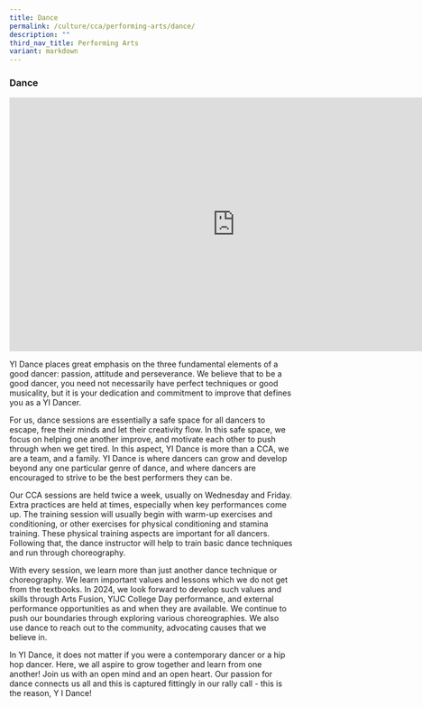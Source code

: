 ```yaml
---
title: Dance
permalink: /culture/cca/performing-arts/dance/
description: ""
third_nav_title: Performing Arts
variant: markdown
---
```

### **Dance**

<iframe width="800" height="450" src="https://www.youtube.com/embed/i6rW_ezzxRA" title="Dance" frameborder="0" allow="accelerometer; autoplay; clipboard-write; encrypted-media; gyroscope; picture-in-picture; web-share" allowfullscreen=""></iframe>

YI Dance places great emphasis on the three fundamental elements of a good dancer: passion, attitude and perseverance. We believe that to be a good dancer, you need not necessarily have perfect techniques or good musicality, but it is your dedication and commitment to improve that defines you as a YI Dancer. 

For us, dance sessions are essentially a safe space for all dancers to escape, free their minds and let their creativity flow. In this safe space, we focus on helping one another improve, and motivate each other to push through when we get tired. In this aspect, YI Dance is more than a CCA, we are a team, and a family. YI Dance is where dancers can grow and develop beyond any one particular genre of dance, and where dancers are encouraged to strive to be the best performers they can be. 

Our CCA sessions are held twice a week, usually on Wednesday and Friday. Extra practices are held at times, especially when key performances come up. The training session will usually begin with warm-up exercises and conditioning, or other exercises for physical conditioning and stamina training. These physical training aspects are important for all dancers. Following that, the dance instructor will help to train basic dance techniques and run through choreography. 

With every session, we learn more than just another dance technique or choreography. We learn important values and lessons which we do not get from the textbooks. In 2024, we look forward to develop such values and skills through Arts Fusion, YIJC College Day performance, and external performance opportunities as and when they are available. We continue to push our boundaries through exploring various choreographies. We also use dance to reach out to the community, advocating causes that we believe in. 

In YI Dance, it does not matter if you were a contemporary dancer or a hip hop dancer. Here, we all aspire to grow together and learn from one another! Join us with an open mind and an open heart. Our passion for dance connects us all and this is captured fittingly in our rally call - this is the reason, Y I Dance!